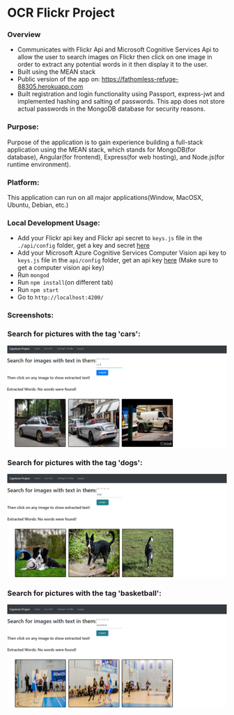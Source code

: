# OCR Flickr Project

### Overview 
* Communicates with Flickr Api and Microsoft Cognitive Services Api to allow the user to search images on Flickr then click on one image in order to extract any potential words in it then display it to the user.
* Built using the MEAN stack
* Public version of the app on: https://fathomless-refuge-88305.herokuapp.com
* Built registration and login functionality using Passport, express-jwt and implemented hashing and salting of passwords. This app does not store actual passwords in the MongoDB database for security reasons.

### Purpose:
Purpose of the application is to gain experience building a full-stack application using the MEAN stack, which stands for MongoDB(for database), Angular(for frontend), Express(for web hosting), and Node.js(for runtime environment). 

### Platform:
This application can run on all major applications(Window, MacOSX, Ubuntu, Debian, etc.)

### Local Development Usage:
* Add your Flickr api key and Flickr api secret to ```keys.js``` file in the ```./api/config``` folder, get a key and secret [here](https://www.flickr.com/services/api/keys/apply/)
* Add your Microsoft Azure Cognitive Services Computer Vision api key to ```keys.js``` file in the ```api/config``` folder, get an api key [here](https://azure.microsoft.com/en-ca/try/cognitive-services/) (Make sure to get a computer vision api key)
* Run ```mongod``` 
* Run ```npm install```(on different tab)<br>
* Run ```npm start```<br>
* Go to ```http://localhost:4200/``` 
### Screenshots:
### Search for pictures with the tag 'cars':
![Search for pictures with the tag 'cars'](/static/images/screenshot_1.png)

### Search for pictures with the tag 'dogs':
![Search for pictures with the tag 'dogs'](/static/images/screenshot_2.png)

### Search for pictures with the tag 'basketball':
![Search for pictures with the tag 'basketball'](/static/images/screenshot_3.png)











